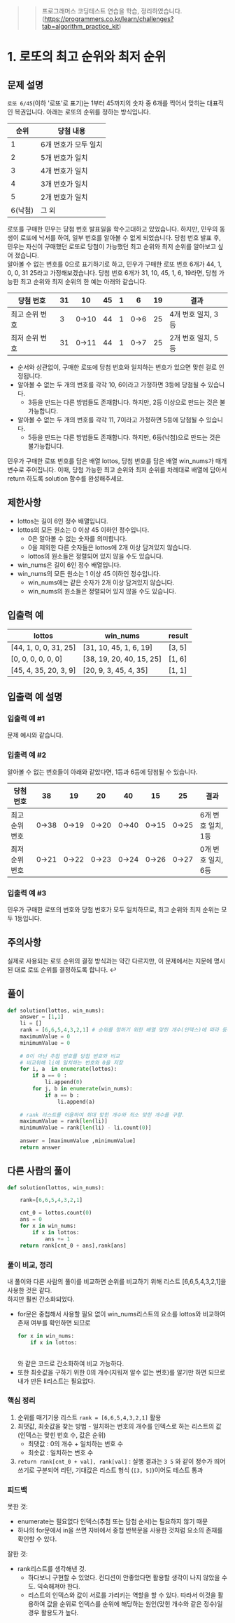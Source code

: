 >> 프로그래머스 코딩테스트 연습을 학습, 정리하였습니다. (https://programmers.co.kr/learn/challenges?tab=algorithm_practice_kit)

# 1. 로또의 최고 순위와 최저 순위

## 문제 설명
`로또 6/45`(이하 '로또'로 표기)는 1부터 45까지의 숫자 중 6개를 찍어서 맞히는 대표적인 복권입니다. 아래는 로또의 순위를 정하는 방식입니다. 

|순위|	당첨 내용|
|---|---|
|1|	6개 번호가 모두 일치|
|2|	5개 번호가 일치|
|3|	4개 번호가 일치|
|4|	3개 번호가 일치|
|5|	2개 번호가 일치|
|6(낙첨)|	그 외|

로또를 구매한 민우는 당첨 번호 발표일을 학수고대하고 있었습니다. 하지만, 민우의 동생이 로또에 낙서를 하여, 일부 번호를 알아볼 수 없게 되었습니다. 당첨 번호 발표 후, 민우는 자신이 구매했던 로또로 당첨이 가능했던 최고 순위와 최저 순위를 알아보고 싶어 졌습니다.  
알아볼 수 없는 번호를 0으로 표기하기로 하고, 민우가 구매한 로또 번호 6개가 44, 1, 0, 0, 31 25라고 가정해보겠습니다. 당첨 번호 6개가 31, 10, 45, 1, 6, 19라면, 당첨 가능한 최고 순위와 최저 순위의 한 예는 아래와 같습니다.  

|당첨 번호|	31|	10|	45|	1|	6|	19|	결과|
|---|---|---|---|---|---|---|---|
최고 순위 번호|	3|	0→10|	44|	1|	0→6|	25|	4개 번호 일치, 3등
최저 순위 번호|	31|	0→11|	44|	1|	0→7|	25|	2개 번호 일치, 5등

* 순서와 상관없이, 구매한 로또에 당첨 번호와 일치하는 번호가 있으면 맞힌 걸로 인정됩니다.
* 알아볼 수 없는 두 개의 번호를 각각 10, 6이라고 가정하면 3등에 당첨될 수 있습니다.
  * 3등을 만드는 다른 방법들도 존재합니다. 하지만, 2등 이상으로 만드는 것은 불가능합니다.
* 알아볼 수 없는 두 개의 번호를 각각 11, 7이라고 가정하면 5등에 당첨될 수 있습니다.
  * 5등을 만드는 다른 방법들도 존재합니다. 하지만, 6등(낙첨)으로 만드는 것은 불가능합니다.

민우가 구매한 로또 번호를 담은 배열 lottos, 당첨 번호를 담은 배열 win_nums가 매개변수로 주어집니다. 이때, 당첨 가능한 최고 순위와 최저 순위를 차례대로 배열에 담아서 return 하도록 solution 함수를 완성해주세요.

## 제한사항
* lottos는 길이 6인 정수 배열입니다.
* lottos의 모든 원소는 0 이상 45 이하인 정수입니다.
  * 0은 알아볼 수 없는 숫자를 의미합니다.
  * 0을 제외한 다른 숫자들은 lottos에 2개 이상 담겨있지 않습니다.
  * lottos의 원소들은 정렬되어 있지 않을 수도 있습니다.
* win_nums은 길이 6인 정수 배열입니다.
* win_nums의 모든 원소는 1 이상 45 이하인 정수입니다.
  * win_nums에는 같은 숫자가 2개 이상 담겨있지 않습니다.
  * win_nums의 원소들은 정렬되어 있지 않을 수도 있습니다.
  
## 입출력 예
lottos|	win_nums|	result
---|---|---
[44, 1, 0, 0, 31, 25]|	[31, 10, 45, 1, 6, 19]|	[3, 5]
[0, 0, 0, 0, 0, 0]|	[38, 19, 20, 40, 15, 25]|	[1, 6]
[45, 4, 35, 20, 3, 9]|	[20, 9, 3, 45, 4, 35]|	[1, 1]
## 입출력 예 설명
### 입출력 예 #1
문제 예시와 같습니다.

### 입출력 예 #2
알아볼 수 없는 번호들이 아래와 같았다면, 1등과 6등에 당첨될 수 있습니다.

당첨 번호|	38|	19|	20|	40|	15|	25|	결과
---|---|---|---|---|---|---|---|
최고 순위 번호|	0→38|	0→19|	0→20|	0→40|	0→15|	0→25|	6개 번호 일치, 1등
최저 순위 번호|	0→21|	0→22|	0→23|	0→24|	0→26|	0→27|	0개 번호 일치, 6등


### 입출력 예 #3
민우가 구매한 로또의 번호와 당첨 번호가 모두 일치하므로, 최고 순위와 최저 순위는 모두 1등입니다.

## 주의사항
실제로 사용되는 로또 순위의 결정 방식과는 약간 다르지만, 이 문제에서는 지문에 명시된 대로 로또 순위를 결정하도록 합니다.  ↩


## 풀이
```py
def solution(lottos, win_nums):
    answer = [1,1]
    li = [] 
    rank = [6,6,5,4,3,2,1] # 순위를 정하기 위한 배열 맞힌 개수(인덱스)에 따라 등수를 정함. (맞힌 개수가 0,1개면 6등, 2개면 5등, ...)
    maximumValue = 0
    minimumValue = 0
    
    # 0이 아닌 추첨 번호를 당첨 번호와 비교
    # 비교위해 li에 일치하는 번호와 0을 저장
    for i, a  in enumerate(lottos):
        if a == 0 :
            li.append(0)
        for j, b in enumerate(win_nums):
            if a == b :
                li.append(a)
    
    # rank 리스트를 이용하여 최대 맞힌 개수와 최소 맞힌 개수를 구함.
    maximumValue = rank[len(li)]
    minimumValue = rank[len(li) - li.count(0)]
    
    answer = [maximumValue ,minimumValue]
    return answer
```

## 다른 사람의 풀이
```py
def solution(lottos, win_nums):

    rank=[6,6,5,4,3,2,1]

    cnt_0 = lottos.count(0)
    ans = 0
    for x in win_nums:
        if x in lottos:
            ans += 1
    return rank[cnt_0 + ans],rank[ans]
```

### 풀이 비교, 정리
내 풀이와 다른 사람의 풀이를 비교하면 순위를 비교하기 위해 리스트 [6,6,5,4,3,2,1]을 사용한 것은 같다.  
하지만 훨씬 간소화되었다.
* for문은 중첩해서 사용할 필요 없이 win_nums리스트의 요소를 lottos와 비교하여 존재 여부를 확인하면 되므로 
  ```py
  for x in win_nums:
      if x in lottos:
          
  ```
  와 같은 코드로 간소화하여 비교 가능하다.
* 또한 최솟값을 구하기 위한 0의 개수(지워져 알수 없는 번호)를 알기만 하면 되므로 내가 만든 li리스트는 필요없다.
  
### 핵심 정리
1. 순위를 매기기용 리스트 `rank = [6,6,5,4,3,2,1]` 활용
2. 최댓값, 최솟값을 찾는 방법 - 일치하는 번호의 개수를 인덱스로 하는 리스트의 값(인덱스는 맞힌 번호 수, 값은 순위)
   * 최댓값 : 0의 개수 + 일치하는 번호 수
   * 최솟값 : 일치하는 번호 수
3. `return rank[cnt_0 + val], rank[val]` : 실행 결과는 `3 5` 와 같이 정수가 띄어쓰기로 구분되어 리턴,  기대값은 리스트 형식 (`[3, 5]`)이어도 테스트 통과

### 피드백 
못한 것: 
* enumerate는 필요없다 인덱스(추첨 또는 담첨 순서)는 필요하지 않기 때문
* 하나의 for문에서 in을 쓰면 자바에서 중첩 반복문을 사용한 것처럼 요소의 존재를 확인할 수 있다.

잘한 것:
* rank리스트를 생각해낸 것. 
  * 하다보니 구현할 수 있었다. 컨디션이 안좋았다면 활용할 생각이 나지 않았을 수도. 익숙해져야 한다. 
  * 리스트의 인덱스와 값이 서로를 가리키는 역할을 할 수 있다. 따라서 이것을 활용하여 값을 순위로 인덱스를 순위에 해당하는 원인(맞힌 개수와 같은 정수)일 경우 활용도가 높다.